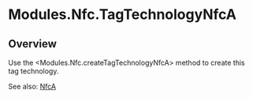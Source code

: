 # Modules.Nfc.TagTechnologyNfcA

<TypeHeader/>

## Overview

Use the <Modules.Nfc.createTagTechnologyNfcA> method to create this tag technology.

See also:
[NfcA](http://developer.android.com/reference/android/nfc/tech/NfcA.html)

<ApiDocs/>
